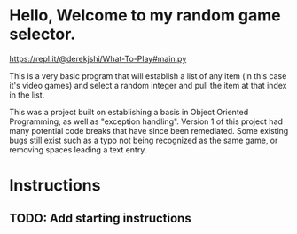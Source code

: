 # Hello, Welcome to my random game selector. 

https://repl.it/@derekjshi/What-To-Play#main.py

This is a very basic program that will establish a list of any item (in this case it's video games) and select a random integer and pull the item at that index in the list.

This was a project built on establishing a basis in Object Oriented Programming, as well as "exception handling". Version 1 of this project had many potential code breaks that have
since been remediated. Some existing bugs still exist such as a typo not being recognized as the same game, or removing spaces leading a text entry.

# Instructions
## TODO: Add starting instructions
